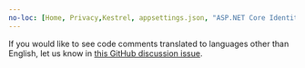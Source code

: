```yaml
---
no-loc: [Home, Privacy,Kestrel, appsettings.json, "ASP.NET Core Identity", cookie, Cookie, Blazor, "Blazor Server", "Blazor WebAssembly", "Identity", "Let's Encrypt", Razor, SignalR]
---
```

If you would like to see code comments translated to languages other than English, let us know in [this GitHub discussion issue](https://github.com/MicrosoftDocs/feedback/issues/2515).